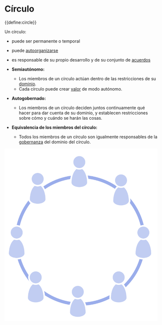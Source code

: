 # Círculo

<summary>
{{define:circle}}
</summary>

Un círculo:

- puede ser permanente o temporal
- puede [autoorganizarse](glossary:self-organization)
- es responsable de su propio desarrollo y de su conjunto de [acuerdos](glossary:agreement)

- **Semiautónomo:**
    
    - Los miembros de un círculo actúan dentro de las restricciones de su [dominio](glossary:domain).
    - Cada círculo puede crear [valor](glossary:value) de modo autónomo. 
- **Autogobernado:** 
    - Los miembros de un círculo deciden juntos continuamente qué hacer para dar cuenta de su dominio, y establecen restricciones sobre cómo y cuándo se harán las cosas.
- **Equivalencia de los miembros del círculo:** 
    - Todos los miembros de un círculo son igualmente responsables de la [gobernanza](glossary:governance) del dominio del círculo.

![Todos los miembros de un círculo son igualmente responsables de la gobernanza del dominio del círculo](img/circle/circle.png)